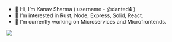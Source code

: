 - 👋 Hi, I’m Kanav Sharma ( username - @danted4 )
- 👀 I’m interested in Rust, Node, Express, Solid, React.
- 🌱 I’m currently working on Microservices and Microfrontends.

![](https://leetcard.jacoblin.cool/danted4)


<!---
danted4/danted4 is a ✨ special ✨ repository because its `README.md` (this file) appears on your GitHub profile.
You can click the Preview link to take a look at your changes.
--->
